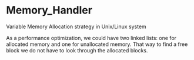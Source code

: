 # Memory_Handler
Variable Memory Allocation strategy in Unix/Linux system


As a performance optimization, we could have two linked lists: one for allocated memory and one for unallocated
memory. That way to find a free block we do not have to look through the allocated blocks.
